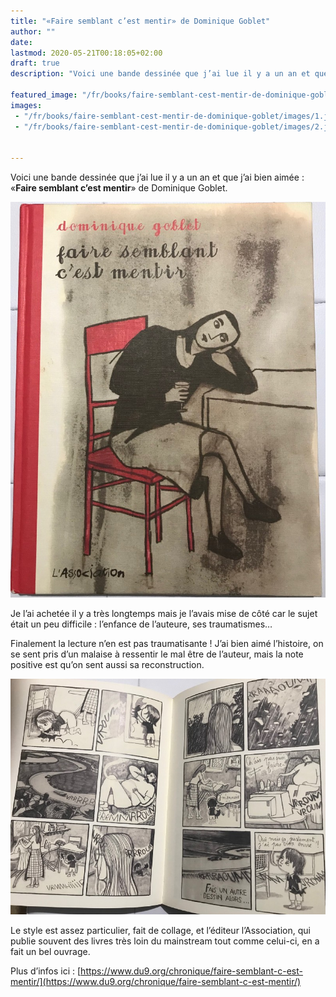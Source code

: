 ```yaml
---
title: "«Faire semblant c’est mentir» de Dominique Goblet"
author: ""
date: 
lastmod: 2020-05-21T00:18:05+02:00
draft: true
description: "Voici une bande dessinée que j’ai lue il y a un an et que j’ai bien aimée : «Faire semblant c’est mentir» de Dominique Goblet."

featured_image: "/fr/books/faire-semblant-cest-mentir-de-dominique-goblet/images/1.jpeg" 
images:
 - "/fr/books/faire-semblant-cest-mentir-de-dominique-goblet/images/1.jpeg"
 - "/fr/books/faire-semblant-cest-mentir-de-dominique-goblet/images/2.jpeg"


---
```


Voici une bande dessinée que j’ai lue il y a un an et que j’ai bien aimée : «**Faire semblant c’est mentir**» de Dominique Goblet. 




![image](images/1.jpeg#layoutTextWidth)



Je l’ai achetée il y a très longtemps mais je l’avais mise de côté car le sujet était un peu difficile : l’enfance de l’auteure, ses traumatismes…

Finalement la lecture n’en est pas traumatisante ! J’ai bien aimé l’histoire, on se sent pris d’un malaise à ressentir le mal être de l’auteur, mais la note positive est qu’on sent aussi sa reconstruction.




![image](images/2.jpeg#layoutTextWidth)



Le style est assez particulier, fait de collage, et l’éditeur l’Association, qui publie souvent des livres très loin du mainstream tout comme celui-ci, en a fait un bel ouvrage.

Plus d’infos ici : [https://www.du9.org/chronique/faire-semblant-c-est-mentir/](https://www.du9.org/chronique/faire-semblant-c-est-mentir/)
